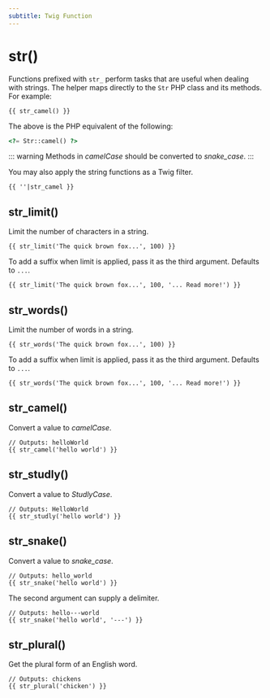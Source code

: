 ```yaml
---
subtitle: Twig Function
---
```

# str()

Functions prefixed with `str_` perform tasks that are useful when dealing with strings. The helper maps directly to the `Str` PHP class and its methods. For example:

```twig
{{ str_camel() }}
```

The above is the PHP equivalent of the following:

```php
<?= Str::camel() ?>
```

::: warning
Methods in *camelCase* should be converted to *snake_case*.
:::

You may also apply the string functions as a Twig filter.

```twig
{{ ''|str_camel }}
```

## str_limit()

Limit the number of characters in a string.

```twig
{{ str_limit('The quick brown fox...', 100) }}
```

To add a suffix when limit is applied, pass it as the third argument. Defaults to `...`.

```twig
{{ str_limit('The quick brown fox...', 100, '... Read more!') }}
```

## str_words()

Limit the number of words in a string.

```twig
{{ str_words('The quick brown fox...', 100) }}
```

To add a suffix when limit is applied, pass it as the third argument. Defaults to `...`.

```twig
{{ str_words('The quick brown fox...', 100, '... Read more!') }}
```

## str_camel()

Convert a value to *camelCase*.

```twig
// Outputs: helloWorld
{{ str_camel('hello world') }}
```

## str_studly()

Convert a value to *StudlyCase*.

```twig
// Outputs: HelloWorld
{{ str_studly('hello world') }}
```

## str_snake()

Convert a value to *snake_case*.

```twig
// Outputs: hello_world
{{ str_snake('hello world') }}
```

The second argument can supply a delimiter.

```twig
// Outputs: hello---world
{{ str_snake('hello world', '---') }}
```

## str_plural()

Get the plural form of an English word.

```twig
// Outputs: chickens
{{ str_plural('chicken') }}
```
